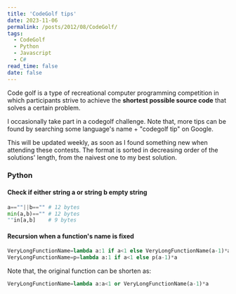 ```yaml
---
title: 'CodeGolf tips'
date: 2023-11-06
permalink: /posts/2012/08/CodeGolf/
tags:
  - CodeGolf
  - Python
  - Javascript
  - C#
read_time: false
date: false
---
```


Code golf is a type of recreational computer programming competition in which participants strive to achieve the **shortest possible source code** that solves a certain problem.  

I occasionally take part in a codegolf challenge. Note that, more tips can be found by searching some language's name + "codegolf tip" on Google.  

This will be updated weekly, as soon as I found something new when attending these contests. The format is sorted in decreasing order of the solutions' length, from the naivest one to my best solution.

### Python
#### Check if either string a or string b empty string 
```Python
a==""||b=="" # 12 bytes
min(a,b)=="" # 12 bytes
""in[a,b]    # 9 bytes
```
#### Recursion when a function's name is fixed
```Python
VeryLongFunctionName=lambda a:1 if a<1 else VeryLongFunctionName(a-1)*a # 66 bytes
VeryLongFunctionName=p=lambda a:1 if a<1 else p(a-1)*a                  # 48 bytes
```
Note that, the original function can be shorten as:
```Python
VeryLongFunctionName=lambda a:a<1 or VeryLongFunctionName(a-1)*a
```
